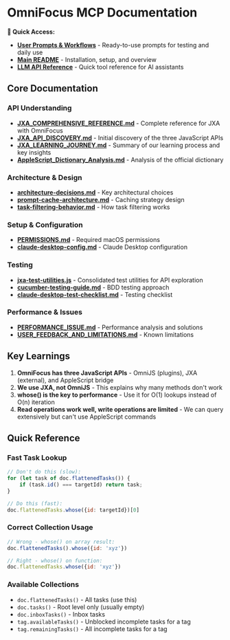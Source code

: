 # OmniFocus MCP Documentation

**📖 Quick Access:**
- **[User Prompts & Workflows](../prompts/README.md)** - Ready-to-use prompts for testing and daily use
- **[Main README](../README.md)** - Installation, setup, and overview
- **[LLM API Reference](./API-REFERENCE-LLM.md)** - Quick tool reference for AI assistants

## Core Documentation

### API Understanding
- **[JXA_COMPREHENSIVE_REFERENCE.md](JXA_COMPREHENSIVE_REFERENCE.md)** - Complete reference for JXA with OmniFocus
- **[JXA_API_DISCOVERY.md](JXA_API_DISCOVERY.md)** - Initial discovery of the three JavaScript APIs
- **[JXA_LEARNING_JOURNEY.md](JXA_LEARNING_JOURNEY.md)** - Summary of our learning process and key insights
- **[AppleScript_Dictionary_Analysis.md](AppleScript_Dictionary_Analysis.md)** - Analysis of the official dictionary

### Architecture & Design
- **[architecture-decisions.md](architecture-decisions.md)** - Key architectural choices
- **[prompt-cache-architecture.md](prompt-cache-architecture.md)** - Caching strategy design
- **[task-filtering-behavior.md](task-filtering-behavior.md)** - How task filtering works

### Setup & Configuration
- **[PERMISSIONS.md](PERMISSIONS.md)** - Required macOS permissions
- **[claude-desktop-config.md](claude-desktop-config.md)** - Claude Desktop configuration

### Testing
- **[jxa-test-utilities.js](jxa-test-utilities.js)** - Consolidated test utilities for API exploration
- **[cucumber-testing-guide.md](cucumber-testing-guide.md)** - BDD testing approach
- **[claude-desktop-test-checklist.md](claude-desktop-test-checklist.md)** - Testing checklist

### Performance & Issues
- **[PERFORMANCE_ISSUE.md](PERFORMANCE_ISSUE.md)** - Performance analysis and solutions
- **[USER_FEEDBACK_AND_LIMITATIONS.md](USER_FEEDBACK_AND_LIMITATIONS.md)** - Known limitations

## Key Learnings

1. **OmniFocus has three JavaScript APIs** - OmniJS (plugins), JXA (external), and AppleScript bridge
2. **We use JXA, not OmniJS** - This explains why many methods don't work
3. **whose() is the key to performance** - Use it for O(1) lookups instead of O(n) iteration
4. **Read operations work well, write operations are limited** - We can query extensively but can't use AppleScript commands

## Quick Reference

### Fast Task Lookup
```javascript
// Don't do this (slow):
for (let task of doc.flattenedTasks()) {
    if (task.id() === targetId) return task;
}

// Do this (fast):
doc.flattenedTasks.whose({id: targetId})[0]
```

### Correct Collection Usage
```javascript
// Wrong - whose() on array result:
doc.flattenedTasks().whose({id: 'xyz'})

// Right - whose() on function:
doc.flattenedTasks.whose({id: 'xyz'})
```

### Available Collections
- `doc.flattenedTasks()` - All tasks (use this)
- `doc.tasks()` - Root level only (usually empty)
- `doc.inboxTasks()` - Inbox tasks
- `tag.availableTasks()` - Unblocked incomplete tasks for a tag
- `tag.remainingTasks()` - All incomplete tasks for a tag